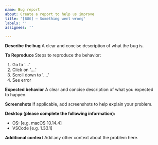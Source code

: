 ```yaml
---
name: Bug report
about: Create a report to help us improve
title: "[BUG] – Something went wrong"
labels: ''
assignees: ''

---
```


**Describe the bug**
A clear and concise description of what the bug is.

**To Reproduce**
Steps to reproduce the behavior:
1. Go to '...'
2. Click on '....'
3. Scroll down to '....'
4. See error

**Expected behavior**
A clear and concise description of what you expected to happen.

**Screenshots**
If applicable, add screenshots to help explain your problem.

**Desktop (please complete the following information):**
 - OS: [e.g. macOS 10.14.4]
 - VSCode [e.g. 1.33.1]

**Additional context**
Add any other context about the problem here.
